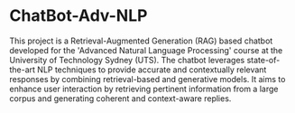 # ChatBot-Adv-NLP

This project is a Retrieval-Augmented Generation (RAG) based chatbot developed for the 'Advanced Natural Language Processing' course at the University of Technology Sydney (UTS). The chatbot leverages state-of-the-art NLP techniques to provide accurate and contextually relevant responses by combining retrieval-based and generative models. It aims to enhance user interaction by retrieving pertinent information from a large corpus and generating coherent and context-aware replies.
